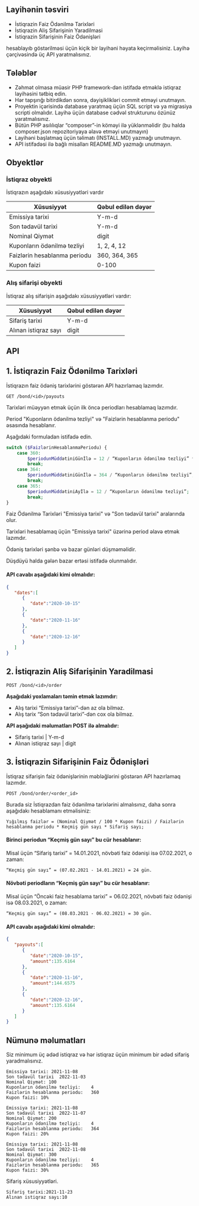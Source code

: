 ## Layihənin təsviri

- İstiqrazin Faiz Ödənilmə Tarixləri
- İstiqrazin Aliş Sifarişinin Yaradilmasi
- İstiqrazin Sifarişinin Faiz Ödənişləri

hesablayıb göstərilməsi üçün kiçik bir layihəni həyata keçirməlisiniz. 
Layihə çərçivəsində üç API yaratmalısınız.

## Tələblər
- Zəhmət olmasa müasir PHP framework-dən istifadə etməklə istiqraz layihəsini tətbiq edin.
- Hər tapşırığı bitirdikdən sonra, dəyişiklikləri commit etməyi unutmayın.
- Proyektin içərisində database yaratmaq üçün SQL script və ya migrasiya scripti olmalıdır. Layihə üçün database cədvəl strukturunu özünüz yaratmalısınız.
- Bütün PHP asılılıqlar “composer”-in köməyi ilə yüklənməlidir (bu halda composer.json repozitoriyaya əlavə etməyi unutmayın)
- Layihəni başlatmaq üçün təlimatı (INSTALL.MD) yazmağı unutmayın.
- API istifadəsi ilə bağlı misalları README.MD yazmağı unutmayın.


## Obyektlər
### İstiqraz obyekti
İstiqrazın aşağıdakı xüsusiyyətləri vardır

Xüsusiyyət | Qəbul edilən dəyər
-- | --
Emissiya tarixi | Y-m-d
Son tədavül tarixi | Y-m-d
Nominal Qiymət | digit
Kuponların ödənilmə tezliyi | 1, 2, 4, 12
Faizlərin hesablanma periodu | 360, 364, 365
Kupon faizi | 0-100

### Alış sifarişi obyekti
İstiqraz alış sifarişin aşağıdakı xüsusiyyətləri vardır: 

Xüsusiyyət | Qəbul edilən dəyər
-- | --
Sifariş tarixi | Y-m-d
Alınan istiqraz sayı | digit

## API
 
## 1. İstiqrazin Faiz Ödənilmə Tarixləri
İstiqrazın faiz ödəniş tarixlərini göstərən API hazırlamaq lazımdır.

`GET /bond/<id>/payouts`

Tarixləri müəyyən etmək üçün ilk öncə periodları hesablamaq lazımdır.

Period "Kuponların ödənilmə tezliyi" və "Faizlərin hesablanma periodu" əsasında hesablanır.

Aşağıdaki formuladan istifadə edin.

```php
switch ($FaizlərinHesablanmaPeriodu) {
    case 360:
        $periodunMüddətiniGünİlə = 12 / “Kuponların ödənilmə tezliyi” * 30;
        break;
    case 364:
        $periodunMüddətiniGünİlə = 364 / “Kuponların ödənilmə tezliyi”;
        break;
    case 365:
        $periodunMüddətiniAyİlə = 12 / “Kuponların ödənilmə tezliyi”;
        break;
}
```
Faiz Ödənilmə Tarixləri "Emissiya tarixi" və "Son tədavül tarixi" aralarında olur.

Tarixləri hesablamaq üçün "Emissiya tarixi" üzərinə period əlavə etmək lazımdır. 

Ödəniş tarixləri şənbə və bazar günləri düşməməlidir. 

Düşdüyü halda gələn bazar ertəsi istifadə olunmalıdır.


#### API cavabı aşağıdaki kimi olmalıdır:
```json
{
   "dates":[
      {
         "date":"2020-10-15"
      },
      {
         "date":"2020-11-16"
      },
      {
         "date":"2020-12-16"
      }
   ]
}
```

## 2. İstiqrazin Aliş Sifarişinin Yaradilmasi

`POST /bond/<id>/order`

**Aşağıdaki yoxlamaları təmin etmək lazımdır:**
- Alış tarixi “Emissiya tarixi”-dən  az ola bilməz.
- Alış tarix “Son tədavül tarixi”-dən cox ola bilməz.

**API aşağıdaki məlumatları POST ilə almalıdır:**
- Sifariş tarixi | Y-m-d
- Alınan istiqraz sayı | digit


## 3. İstiqrazin Sifarişinin Faiz Ödənişləri
İstiqraz sifarişin faiz ödənişlərinin məbləğlərini göstərən API hazırlamaq lazımdır.

`POST /bond/order/<order_id>`

Burada siz İstiqrazdan faiz ödənilmə tarixlərini almalısınız, daha sonra aşağıdakı hesablamanı etməlisiniz: 

`Yığılmış faizlər = (Nominal Qiymət / 100 * Kupon faizi) / Faizlərin hesablanma periodu * Keçmiş gün sayı * Sifariş sayı;`


#### Birinci periodun “Keçmiş gün sayı”  bu cür hesablanır:

Misal üçün “Sifariş tarixi”  = 14.01.2021, növbəti faiz ödənişi isə 07.02.2021, o zaman:

`“Keçmiş gün sayı” = (07.02.2021 - 14.01.2021) = 24 gün.`

#### Növbəti periodların  “Keçmiş gün sayı” bu cür hesablanır:

Misal üçün “Öncəki faiz hesablama tarixi”  = 06.02.2021, növbəti faiz ödənişi isə 08.03.2021, o zaman:

`“Keçmiş gün sayı” = (08.03.2021 - 06.02.2021) = 30 gün.`

#### API cavabı aşağıdaki kimi olmalıdır:
```json
{
   "payouts":[
      {
         "date":"2020-10-15",
         "amount":135.6164
      },
      {
         "date":"2020-11-16",
         "amount":144.6575
      },
      {
         "date":"2020-12-16",
         "amount":135.6164
      }
   ]
}
```

## Nümunə məlumatları

Siz minimum üç ədəd istiqraz və hər istiqraz üçün minimum bir ədəd sifariş yaradmalısınız.

```
Emissiya tarixi: 2021-11-08
Son tədavül tarixi	2022-11-03
Nominal Qiymət: 100
Kuponların ödənilmə tezliyi:	4
Faizlərin hesablanma periodu:	360
Kupon faizi: 10%
```

```
Emissiya tarixi: 2021-11-08
Son tədavül tarixi	2022-11-07
Nominal Qiymət: 200
Kuponların ödənilmə tezliyi:	4
Faizlərin hesablanma periodu:	364
Kupon faizi: 20%
```

```
Emissiya tarixi: 2021-11-08
Son tədavül tarixi	2022-11-08
Nominal Qiymət: 300
Kuponların ödənilmə tezliyi:	4
Faizlərin hesablanma periodu:	365
Kupon faizi: 30%
```

Sifariş xüsusiyyətləri.
```
Sifariş tarixi:2021-11-23
Alınan istiqraz sayı:10
```


